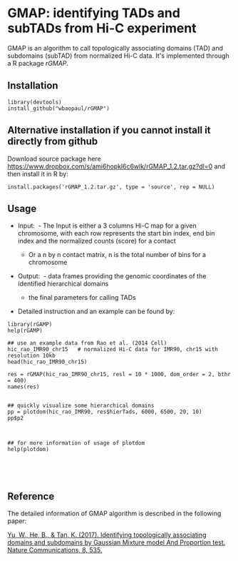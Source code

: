 # GMAP: identifying TADs and subTADs from Hi-C experiment

GMAP is an algorithm to call topologically associating domains (TAD) and subdomains (subTAD) from normalized Hi-C data.
It's implemented through a R package *rGMAP*.


## Installation 
```
library(devtools)
install_github("wbaopaul/rGMAP")
```

## Alternative installation if you cannot install it directly from github
Download source package here https://www.dropbox.com/s/ami6hopkl6c6wlk/rGMAP_1.2.tar.gz?dl=0
and then install it in R by:
```
install.packages('rGMAP_1.2.tar.gz', type = 'source', rep = NULL)
```

## Usage
* Input:
  - The Input is either a 3 columns Hi-C map for a given chromosome, with each row represents the start bin index, end bin index and the normalized counts (score) for a contact
  - Or a n by n contact matrix, n is the total number of bins for a chromosome

* Output:
  - data frames providing the genomic coordinates of the identified hierarchical domains
  - the final parameters for calling TADs

* Detailed instruction and an example can be found by:

```
library(rGAMP)
help(rGAMP)

## use an example data from Rao et al. (2014 Cell)
hic_rao_IMR90_chr15   # normalized Hi-C data for IMR90, chr15 with resolution 10kb
head(hic_rao_IMR90_chr15)

res = rGMAP(hic_rao_IMR90_chr15, resl = 10 * 1000, dom_order = 2, bthr = 400)
names(res)


## quickly visualize some hierarchical domains
pp = plotdom(hic_rao_IMR90, res$hierTads, 6000, 6500, 20, 10)
pp$p2



## for more information of usage of plotdom
help(plotdom)





```

## Reference
The detailed information of GMAP algorithm is described in the following paper:

[Yu, W., He, B., & Tan, K. (2017). Identifying topologically associating domains and subdomains by Gaussian Mixture model And Proportion test. Nature Communications, 8, 535. ](http://doi.org/10.1038/s41467-017-00478-8)


